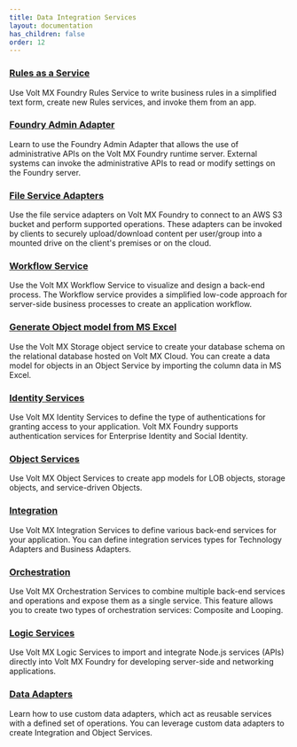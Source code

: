 ```yaml
---
title: Data Integration Services 
layout: documentation
has_children: false
order: 12
---
```


### [Rules as a Service](Foundry/voltmx_foundry_user_guide/Content/Rules_as_a_Service.html)
Use Volt MX Foundry Rules Service to write business rules in a simplified text form, create new Rules services, and invoke them from an app.

### [Foundry Admin Adapter](Foundry/voltmx_foundry_user_guide/Content/Foundry_Admin_Adapter.html)
Learn to use the Foundry Admin Adapter that allows the use of administrative APIs on the Volt MX Foundry runtime server. External systems can invoke the administrative APIs to read or modify settings on the Foundry server.

### [File Service Adapters](Foundry/voltmx_foundry_user_guide/Content/FileServiceAdapters.html)
Use the file service adapters on Volt MX Foundry to connect to an AWS S3 bucket and perform supported operations. These adapters can be invoked by clients to securely upload/download content per user/group into a mounted drive on the client's premises or on the cloud.

### [Workflow Service](Foundry/voltmx_foundry_user_guide/Content/Workflow.html)
Use the Volt MX Workflow Service to visualize and design a back-end process. The Workflow service provides a simplified low-code approach for server-side business processes to create an application workflow.

### [Generate Object model from MS Excel](Foundry/voltmx_foundry_user_guide/Content/ObjectsServices/Storage_ObjectServices.html)
Use the Volt MX Storage object service to create your database schema on the relational database hosted on Volt MX Cloud. You can create a data model for objects in an Object Service by importing the column data in MS Excel.

### [Identity Services](Foundry/voltmx_foundry_user_guide/Content/Identity.html)
Use Volt MX Identity Services to define the type of authentications for granting access to your application. Volt MX Foundry supports authentication services for Enterprise Identity and Social Identity.

### [Object Services](Foundry/voltmx_foundry_user_guide/Content/Objectservices.html)
Use Volt MX Object Services to create app models for LOB objects, storage objects, and service-driven Objects.

### [Integration](Foundry/voltmx_foundry_user_guide/Content/Services.html)
Use Volt MX Integration Services to define various back-end services for your application. You can define integration services types for Technology Adapters and Business Adapters.

### [Orchestration](Foundry/voltmx_foundry_user_guide/Content/Orchestration.html)
Use Volt MX Orchestration Services to combine multiple back-end services and operations and expose them as a single service. This feature allows you to create two types of orchestration services: Composite and Looping.

### [Logic Services](Foundry/voltmx_foundry_user_guide/Content/Logic.html)
Use Volt MX Logic Services to import and integrate Node.js services (APIs) directly into Volt MX Foundry for developing server-side and networking applications.

### [Data Adapters](Foundry/voltmx_foundry_user_guide/Content/CustomDataConfig.html)
Learn how to use custom data adapters, which act as reusable services with a defined set of operations. You can leverage custom data adapters to create Integration and Object Services.
